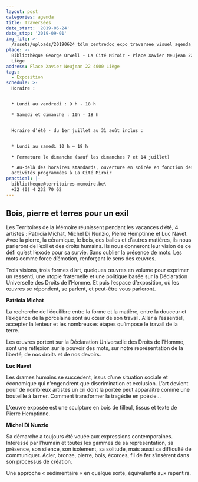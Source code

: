 ```yaml
---
layout: post
categories: agenda
title: Traversées
date_start: '2019-06-24'
date_stop: '2019-09-01'
img_file: >-
  /assets/uploads/20190624_tdlm_centredoc_expo_traversee_visuel_agenda_site_territoires.jpg
place: >-
  Bibliothèque George Orwell - La Cité Miroir - Place Xavier Neujean 22 4000
  Liège
address: Place Xavier Neujean 22 4000 Liège
tags:
  - Exposition
schedule: >-
  Horaire :


  * Lundi au vendredi : 9 h - 18 h

  * Samedi et dimanche : 10h - 18 h


  Horaire d’été - du 1er juillet au 31 août inclus :


  * Lundi au samedi 10 h – 18 h

  * Fermeture le dimanche (sauf les dimanches 7 et 14 juillet)

  * Au-delà des horaires standards, ouverture en soirée en fonction des
  activités programmées à La Cité Miroir
practical: |-
  bibliotheque@territoires-memoire.be\
  +32 (0) 4 232 70 62
---
```

## Bois, pierre et terres pour un exil

Les Territoires de la Mémoire réunissent pendant les vacances d’été, 4 artistes : Patricia Michat, Michel Di Nunzio, Pierre Hemptinne et Luc Navet. Avec la pierre, la céramique, le bois, des balles et d’autres matières, ils nous parleront de l’exil et des droits humains. Ils nous donneront leur vision de ce défi qu’est l’exode pour sa survie. Sans oublier la présence de mots. Les mots comme force d’émotion, renforçant le sens des œuvres.

Trois visions, trois formes d’art, quelques œuvres en volume pour exprimer un ressenti, une utopie fraternelle et une politique basée sur la Déclaration Universelle des Droits de l’Homme. Et puis l’espace d’exposition, où les œuvres se répondent, se parlent, et peut-être vous parleront.

**Patricia Michat**

La recherche de l’équilibre entre la forme et la matière, entre la douceur et l’exigence de la porcelaine sont au cœur de son travail. Aller à l’essentiel, accepter la lenteur et les nombreuses étapes qu’impose le travail de la terre.

Les œuvres portent sur la Déclaration Universelle des Droits de l’Homme, sont une réflexion sur le pouvoir des mots, sur notre représentation de la liberté, de nos droits et de nos devoirs.

**Luc Navet**

Les drames humains se succèdent, issus d’une situation sociale et économique qui n’engendrent que discrimination et exclusion. L’art devient pour de nombreux artistes un cri dont la portée peut apparaître comme une bouteille à la mer. Comment transformer la tragédie en poésie…

L’œuvre exposée est une sculpture en bois de tilleul, tissus et texte de Pierre Hemptinne.

**Michel Di Nunzio**

Sa démarche a toujours été vouée aux expressions contemporaines. Intéressé par l’humain et toutes les gammes de sa représentation, sa présence, son silence, son isolement, sa solitude,  mais aussi sa difficulté de communiquer. Acier, bronze, pierre, bois, écorces, fil de fer s’insèrent dans son processus de création.

Une approche « sédimentaire » en quelque sorte, équivalente aux repentirs.
